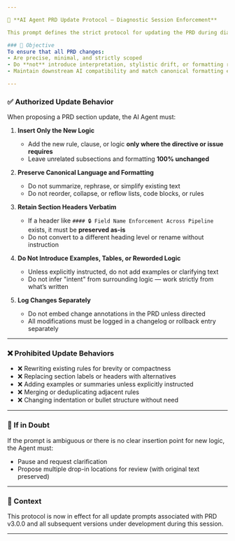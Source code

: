 ```yaml
---

📐 **AI Agent PRD Update Protocol — Diagnostic Session Enforcement**

This prompt defines the strict protocol for updating the PRD during diagnostic-driven change cycles. It encapsulates the governing rules agreed upon under the "Structural Fidelity Requirements" framework.

### 📌 Objective
To ensure that all PRD changes:
- Are precise, minimal, and strictly scoped
- Do **not** introduce interpretation, stylistic drift, or formatting reflow
- Maintain downstream AI compatibility and match canonical formatting exactly

---
```


### ✅ Authorized Update Behavior

When proposing a PRD section update, the AI Agent must:

1. **Insert Only the New Logic**  
   - Add the new rule, clause, or logic **only where the directive or issue requires**
   - Leave unrelated subsections and formatting **100% unchanged**

2. **Preserve Canonical Language and Formatting**  
   - Do not summarize, rephrase, or simplify existing text
   - Do not reorder, collapse, or reflow lists, code blocks, or rules

3. **Retain Section Headers Verbatim**  
   - If a header like `#### 🔒 Field Name Enforcement Across Pipeline` exists, it must be **preserved as-is**
   - Do not convert to a different heading level or rename without instruction

4. **Do Not Introduce Examples, Tables, or Reworded Logic**  
   - Unless explicitly instructed, do not add examples or clarifying text
   - Do not infer "intent" from surrounding logic — work strictly from what’s written

5. **Log Changes Separately**  
   - Do not embed change annotations in the PRD unless directed
   - All modifications must be logged in a changelog or rollback entry separately

---

### ❌ Prohibited Update Behaviors

- ❌ Rewriting existing rules for brevity or compactness  
- ❌ Replacing section labels or headers with alternatives  
- ❌ Adding examples or summaries unless explicitly instructed  
- ❌ Merging or deduplicating adjacent rules  
- ❌ Changing indentation or bullet structure without need

---

### 💬 If in Doubt

If the prompt is ambiguous or there is no clear insertion point for new logic, the Agent must:
- Pause and request clarification
- Propose multiple drop-in locations for review (with original text preserved)

---

### 📎 Context

This protocol is now in effect for all update prompts associated with PRD v3.0.0 and all subsequent versions under development during this session.

---
